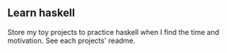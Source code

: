 ## Learn haskell

Store my toy projects to practice haskell when I find
the time and motivation. See each projects' readme.
